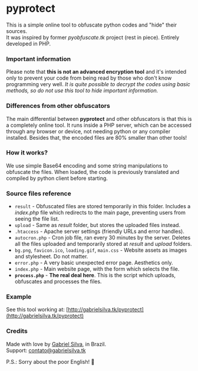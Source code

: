 # pyprotect
This is a simple online tool to obfuscate python codes and "hide" their sources.\
It was inspired by former _pyobfuscate.tk_ project (rest in piece). Entirely developed in PHP.

### Important information
Please note that **this is not an advanced encryption tool** and it's intended only to prevent your code from being read by those who don't know programming very well. _It is quite possible to decrypt the codes using basic methods, so do not use this tool to hide important information._

### Differences from other obfuscators
The main differential between **pyprotect** and other obfuscators is that this is a completely online tool. It runs inside a PHP server, which can be accessed through any browser or device, not needing python or any compiler installed. Besides that, the encoded files are 80% smaller than other tools!

### How it works?
We use simple Base64 encoding and some string manipulations to obfuscate the files. When loaded, the code is previously translated and compiled by python client before starting.

### Source files reference
* `result` - Obfuscated files are stored temporarily in this folder. Includes a _index.php_ file which redirects to the main page, preventing users from seeing the file list.
* `upload` - Same as _result_ folder, but stores the uploaded files instead.
* `.htaccess` - Apache server settings (friendly URLs and error handles).
* `autocron.php` - Cron job file, ran every 30 minutes by the server. Deletes all the files uploaded and temporarily stored at _result_ and _upload_ folders.
* `bg.png`, `favicon.ico`, `loading.gif`, `main.css` - Website assets as images and stylesheet. Do not matter.
* `error.php` - A very basic unexpected error page. Aesthetics only.
* `index.php` - Main website page, with the form which selects the file.
* **`process.php`** - **The real deal here**. This is the script which uploads, obfuscates and processes the files.

### Example
See this tool working at: [http://gabrielsilva.tk/pyprotect](http://gabrielsilva.tk/pyprotect)

### Credits
Made with love by [Gabriel Silva](http://gabrielsilva.tk), in Brazil.\
Support: contato@gabrielsilva.tk

P.S.: Sorry about the poor English! :poop:
